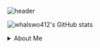 ![header](https://capsule-render.vercel.app/api?type=waving&height=300&color=298A08&text=Welcom!&fontColor=FFFFFF&desc=Minjae%20GitHub%20Profile&descAlign=62&descSize=20&reversal=false&fontAlignY=50&fontAlign=50)

![whalswo412's GitHub stats](https://github-readme-stats.vercel.app/api?username=whalswo412&theme=flag-india&icons=true)
<details>
<summary>About Me</summary>
<span>
  <a href="whalswo412@gmail.com">
    <img src="https://img.shields.io/badge/Gmail-FFFFFF?style=flat-square&logo=Gmail&logoColor=white"/></a>
  </a>
</span>
</summary>

